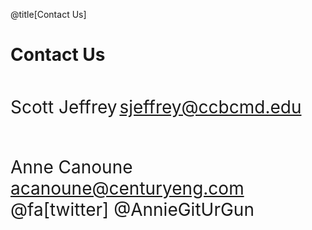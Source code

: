 <div class="slide-bg-style-left"></div><div class="slide-bg-style-right"></div>

@title[Contact Us]

# Contact Us

<br>

<span style="font-size:28px">Scott Jeffrey</span>
<span style="font-size:28px">sjeffrey@ccbcmd.edu</span>

<br/>
<br/>

<span style="font-size:28px">Anne Canoune</span>
<span style="font-size:28px">acanoune@centuryeng.com</span>
<span style="font-size:28px">@fa[twitter] @AnnieGitUrGun</span>
